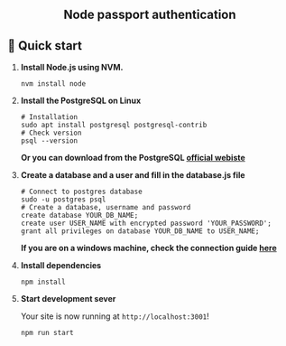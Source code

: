 <h2 align="center">
  Node passport authentication
</h2>

## 🚀 Quick start

1.  **Install Node.js using NVM.**
    ```shell
    nvm install node
    ```

2.  **Install the PostgreSQL on Linux**
    ```shell
    # Installation
    sudo apt install postgresql postgresql-contrib
    # Check version
    psql --version
    ```
    **Or you can download from the PostgreSQL [official webiste](https://www.postgresql.org/download/)**
3.  **Create a database and a user and fill in the database.js file**
    ```shell
    # Connect to postgres database
    sudo -u postgres psql
    # Create a database, username and password
    create database YOUR_DB_NAME;
    create user USER_NAME with encrypted password 'YOUR_PASSWORD';
    grant all privileges on database YOUR_DB_NAME to USER_NAME;
    ```
    **If you are on a windows machine, check the connection guide [here](https://www.postgresqltutorial.com/connect-to-postgresql-database/)**

4.  **Install dependencies**
    ```shell
    npm install
    ```

5.  **Start development sever**

    Your site is now running at `http://localhost:3001`!
    ```shell
    npm run start
    ```
    